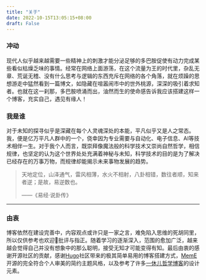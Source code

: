 ```yaml
---
title: "关于"
date: 2022-10-15T13:05:15+08:00
draft: False
---
```


### 冲动

现代人似乎越来越需要一些精神上的刺激才能分泌足够的多巴胺促使有动力完成某些看似枯燥乏味的事情。经常在网络上面游荡，在这个流量为王的时代里，杂乱无章、荒诞无稽、没有什么思考与逻辑的东西充斥在网络的各个角落，就在烦躁的思想游走中猛然看到一篇博文，如隐藏在喧嚣闹市中的世外桃源，深深的吸引着求知者。也就在这一刹那，多巴胺喷涌而出，油然而生的使命感告诉我应该搭建这样一个博客，充实自己，遇见有缘人！

### 我是谁

对于未知的探寻似乎是深藏在每个人灵魂深处的本能，平凡似乎又是人之常态。我，便是亿万平凡人群中的一个，侥幸因为专业需要与自动化、电子信息、AI等技术相伴一生。对于我个人而言，既崇拜像魔法般的科学技术又崇尚自然哲学，相信规律，也坚定的认为这个世界处处充满着神秘与未知，科学技术的目的是为了解决已经存在的万事万物，而规律却能揭示未来事物发展的趋势。

> 天地定位，山泽通气，雷风相薄，水火不相射，八卦相错，数往者顺，知来者逆；是故，易逆数也。
>
> ——《易经·说卦传》

---

### 由衷

博客依然在建设完善中，内容观点或许只是一家之言，难免陷入思维的死胡同里，所以仅供参考也欢迎👏批评与指正。随着学习的逐渐深入，范围的愈加广泛，越来越会觉得自己并没有想象中的那么聪明，接受无知才可能变得有知。最后由衷的感谢开源社区的贡献，感谢[Hugo](https://gohugo.io/)社区带来的极其简单易用的博客搭建方式，[MemE](https://github.com/reuixiy/hugo-theme-meme)开源的完全符合个人审美的简约主题风格，以及参考了许多[一休儿哲学博客](https://yixiuer.me/)的设计元素。

